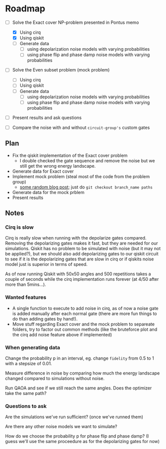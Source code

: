 # Roadmap

- [ ] Solve the Exact cover NP-problem presented in Pontus memo
  - [x] Using cirq
  - [x] Using qiskit
  - [ ] Generate data
    - [ ] using depolarization noise models with varying probabilities
    - [ ] using phase flip and phase damp noise models with varying probabilities
- [ ] Solve the Even subset problem (mock problem)
  - [ ] Using cirq
  - [ ] Using qiskit
  - [ ] Generate data
    - [ ] using depolarization noise models with varying probabilities
    - [ ] using phase flip and phase damp noise models with varying probabilities
- [ ] Present results and ask questions
- [ ] Compare the noise with and without `circuit-group's` custom gates


## Plan

* Fix the qiskit implementation of the Exact cover problem
  * I double checked the gate sequence and remove the noise but we still get the wrong energy landscape.
* Generate data for Exact cover
* Implement mock problem (steal most of the code from the problem group)
  * [some random blog post](https://jasonrudolph.com/blog/2009/02/25/git-tip-how-to-merge-specific-files-from-another-branch/); just do `git checkout branch_name paths`
* Generate data for the mock prblem
* Present results


## Notes

### Cirq is slow

Cirq is really slow when running with the depolarize gates compared. Removing the depolarizing gates makes it fast, but they are needed for our simulations. Qiskit has no problem to be simulated with noise (but it may not be applied?), but we should also add depolarizing gates to our qiskit circuit to see if it is the depolarizing gates that are slow in cirq or if qiskits noise model just is superior in terms of speed. 

As of now running Qiskit with 50x50 angles and 500 repetitions takes a couple of seconds while the cirq implementation runs forever (at 4/50 after more than 5mins...).

### Wanted features

* A single function to execute to add noise in cirq, as of now a noise gate is added manually after each normal gate (there are more fun things to do than adding gates by hand!). 
* Move stuff regarding Exact cover and the mock problem to separeate folders, try to factor out common methods (like the bruteforce plot and the cirq add noise feature above if implemented)

### When generating data

Change the probability p in an interval, eg. change `fidelity` from 0.5 to 1 with a stepsize of 0.01.

Measure difference in noise by comparing how much the energy landscape changed compared to simulations without noise.

Run QAOA and see if we still reach the same angles. Does the optimizer take the same path?


### Questions to ask

Are the simulations we've run sufficient? (once we've runned them)

Are there any other noise models we want to simulate?

How do we choose the probability p for phase flip and phase damp? (I guess we'll use the same proceedure as for the depolarizing gates for now)

 
